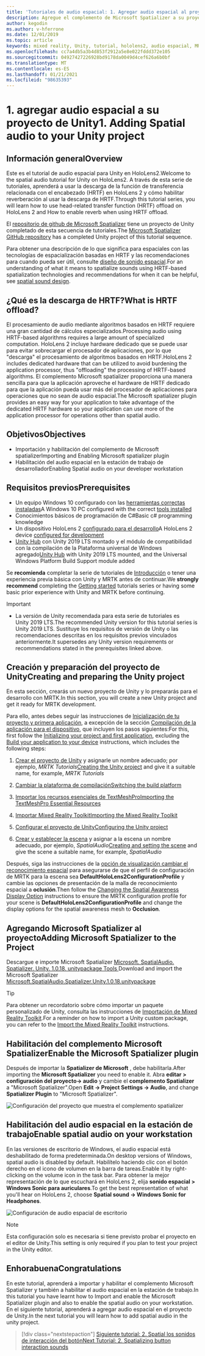 ```yaml
---
title: 'Tutoriales de audio espacial: 1. Agregar audio espacial al proyecto'
description: Agregue el complemento de Microsoft Spatializer a su proyecto de Unity para acceder a la descarga de hardware de HoloLens 2 HRTF.
author: kegodin
ms.author: v-hferrone
ms.date: 12/01/2019
ms.topic: article
keywords: mixed reality, Unity, tutorial, hololens2, audio espacial, MRTK, kit de herramientas de realidad mixta, UWP, Windows 10, HRTF, función de transferencia relacionada con el encabezado, reverberación, Microsoft Spatializer
ms.openlocfilehash: cc7a4db5a3b4d853f2912a5e8e022fddd372e105
ms.sourcegitcommit: 04927427226928bd9178da0049d4cef626a6b0bf
ms.translationtype: MT
ms.contentlocale: es-ES
ms.lasthandoff: 01/21/2021
ms.locfileid: "98635393"
---
```

# <a name="1-adding-spatial-audio-to-your-unity-project"></a><span data-ttu-id="fa9c2-105">1. agregar audio espacial a su proyecto de Unity</span><span class="sxs-lookup"><span data-stu-id="fa9c2-105">1. Adding Spatial audio to your Unity project</span></span>

## <a name="overview"></a><span data-ttu-id="fa9c2-106">Información general</span><span class="sxs-lookup"><span data-stu-id="fa9c2-106">Overview</span></span>

<span data-ttu-id="fa9c2-107">Este es el tutorial de audio espacial para Unity en HoloLens2.</span><span class="sxs-lookup"><span data-stu-id="fa9c2-107">Welcome to the spatial audio tutorial for Unity on HoloLens2.</span></span> <span data-ttu-id="fa9c2-108">A través de esta serie de tutoriales, aprenderá a usar la descarga de la función de transferencia relacionada con el encabezado (HRTF) en HoloLens 2 y cómo habilitar reverberación al usar la descarga de HRTF.</span><span class="sxs-lookup"><span data-stu-id="fa9c2-108">Through this tutorial series, you will learn how to use head-related transfer function (HRTF) offload on HoloLens 2 and How to enable reverb when using HRTF offload.</span></span>

<span data-ttu-id="fa9c2-109">El [repositorio de github de Microsoft Spatializer](https://github.com/microsoft/spatialaudio-unity) tiene un proyecto de Unity completado de esta secuencia de tutoriales.</span><span class="sxs-lookup"><span data-stu-id="fa9c2-109">The [Microsoft Spatializer GitHub repository](https://github.com/microsoft/spatialaudio-unity) has a completed Unity project of this tutorial sequence.</span></span>

<span data-ttu-id="fa9c2-110">Para obtener una descripción de lo que significa para espaciales con las tecnologías de espacialización basadas en HRTF y las recomendaciones para cuando pueda ser útil, consulte [diseño de sonido espacial](/windows/mixed-reality/spatial-sound-design).</span><span class="sxs-lookup"><span data-stu-id="fa9c2-110">For an understanding of what it means to spatialize sounds using HRTF-based spatialization technologies and recommendations for when it can be helpful, see [spatial sound design](/windows/mixed-reality/spatial-sound-design).</span></span>

## <a name="what-is-hrtf-offload"></a><span data-ttu-id="fa9c2-111">¿Qué es la descarga de HRTF?</span><span class="sxs-lookup"><span data-stu-id="fa9c2-111">What is HRTF offload?</span></span>

<span data-ttu-id="fa9c2-112">El procesamiento de audio mediante algoritmos basados en HRTF requiere una gran cantidad de cálculos especializados.</span><span class="sxs-lookup"><span data-stu-id="fa9c2-112">Processing audio using HRTF-based algorithms requires a large amount of specialized computation.</span></span> <span data-ttu-id="fa9c2-113">HoloLens 2 incluye hardware dedicado que se puede usar para evitar sobrecargar el procesador de aplicaciones, por lo que "descarga" el procesamiento de algoritmos basados en HRTF.</span><span class="sxs-lookup"><span data-stu-id="fa9c2-113">HoloLens 2 includes dedicated hardware that can be utilized to avoid burdening the application processor, thus "offloading" the processing of HRTF-based algorithms.</span></span>  <span data-ttu-id="fa9c2-114">El complemento Microsoft spatializer proporciona una manera sencilla para que la aplicación aproveche el hardware de HRTF dedicado para que la aplicación pueda usar más del procesador de aplicaciones para operaciones que no sean de audio espacial.</span><span class="sxs-lookup"><span data-stu-id="fa9c2-114">The Microsoft spatializer plugin provides an easy way for your application to take advantage of the dedicated HRTF hardware so your application can use more of the application processor for operations other than spatial audio.</span></span>

## <a name="objectives"></a><span data-ttu-id="fa9c2-115">Objetivos</span><span class="sxs-lookup"><span data-stu-id="fa9c2-115">Objectives</span></span>

* <span data-ttu-id="fa9c2-116">Importación y habilitación del complemento de Microsoft spatializer</span><span class="sxs-lookup"><span data-stu-id="fa9c2-116">Importing and Enabling Microsoft spatializer plugin</span></span>
* <span data-ttu-id="fa9c2-117">Habilitación del audio espacial en la estación de trabajo de desarrollador</span><span class="sxs-lookup"><span data-stu-id="fa9c2-117">Enabling Spatial audio on your developer workstation</span></span>

## <a name="prerequisites"></a><span data-ttu-id="fa9c2-118">Requisitos previos</span><span class="sxs-lookup"><span data-stu-id="fa9c2-118">Prerequisites</span></span>

* <span data-ttu-id="fa9c2-119">Un equipo Windows 10 configurado con las [herramientas correctas instaladas](../../install-the-tools.md)</span><span class="sxs-lookup"><span data-stu-id="fa9c2-119">A Windows 10 PC configured with the correct [tools installed](../../install-the-tools.md)</span></span>
* <span data-ttu-id="fa9c2-120">Conocimientos básicos de programación de C#</span><span class="sxs-lookup"><span data-stu-id="fa9c2-120">Basic c# programming knowledge</span></span>
* <span data-ttu-id="fa9c2-121">Un dispositivo HoloLens 2 [configurado para el desarrollo](../../platform-capabilities-and-apis/using-visual-studio.md#enabling-developer-mode)</span><span class="sxs-lookup"><span data-stu-id="fa9c2-121">A HoloLens 2 device [configured for development](../../platform-capabilities-and-apis/using-visual-studio.md#enabling-developer-mode)</span></span>
* <span data-ttu-id="fa9c2-122"><a href="https://docs.unity3d.com/Manual/GettingStartedInstallingHub.html" target="_blank">Unity Hub</a> con Unity 2019 LTS montado y el módulo de compatibilidad con la compilación de la Plataforma universal de Windows agregado</span><span class="sxs-lookup"><span data-stu-id="fa9c2-122"><a href="https://docs.unity3d.com/Manual/GettingStartedInstallingHub.html" target="_blank">Unity Hub</a> with Unity 2019 LTS mounted, and the Universal Windows Platform Build Support module added</span></span>

<span data-ttu-id="fa9c2-123">Se **recomienda** completar la serie de tutoriales de [Introducción](mr-learning-base-01.md) o tener una experiencia previa básica con Unity y MRTK antes de continuar.</span><span class="sxs-lookup"><span data-stu-id="fa9c2-123">We **strongly recommend** completing the [Getting started](mr-learning-base-01.md) tutorials series or having some basic prior experience with Unity and MRTK before continuing.</span></span>

> [!IMPORTANT]
>
> * <span data-ttu-id="fa9c2-124">La versión de Unity recomendada para esta serie de tutoriales es Unity 2019 LTS.</span><span class="sxs-lookup"><span data-stu-id="fa9c2-124">The recommended Unity version for this tutorial series is Unity 2019 LTS.</span></span> <span data-ttu-id="fa9c2-125">Sustituye los requisitos de versión de Unity o las recomendaciones descritas en los requisitos previos vinculados anteriormente.</span><span class="sxs-lookup"><span data-stu-id="fa9c2-125">It supersedes any Unity version requirements or recommendations stated in the prerequisites linked above.</span></span>

## <a name="creating-and-preparing-the-unity-project"></a><span data-ttu-id="fa9c2-126">Creación y preparación del proyecto de Unity</span><span class="sxs-lookup"><span data-stu-id="fa9c2-126">Creating and preparing the Unity project</span></span>

<span data-ttu-id="fa9c2-127">En esta sección, crearás un nuevo proyecto de Unity y lo prepararás para el desarrollo con MRTK.</span><span class="sxs-lookup"><span data-stu-id="fa9c2-127">In this section, you will create a new Unity project and get it ready for MRTK development.</span></span>

<span data-ttu-id="fa9c2-128">Para ello, antes debes seguir las instrucciones de [Inicialización de tu proyecto y primera aplicación](mr-learning-base-02.md), a excepción de la sección [Compilación de la aplicación para el dispositivo](mr-learning-base-02.md#building-your-application-to-your-hololens-2), que incluyen los pasos siguientes:</span><span class="sxs-lookup"><span data-stu-id="fa9c2-128">For this, first follow the [Initializing your project and first application](mr-learning-base-02.md), excluding the [Build your application to your device](mr-learning-base-02.md#building-your-application-to-your-hololens-2) instructions, which includes the following steps:</span></span>

1. <span data-ttu-id="fa9c2-129">[Crear el proyecto de Unity](mr-learning-base-02.md#creating-the-unity-project) y asignarle un nombre adecuado; por ejemplo, *MRTK Tutorials*</span><span class="sxs-lookup"><span data-stu-id="fa9c2-129">[Creating the Unity project](mr-learning-base-02.md#creating-the-unity-project) and give it a suitable name, for example, *MRTK Tutorials*</span></span>

1. [<span data-ttu-id="fa9c2-130">Cambiar la plataforma de compilación</span><span class="sxs-lookup"><span data-stu-id="fa9c2-130">Switching the build platform</span></span>](mr-learning-base-02.md#configuring-the-unity-project)

1. [<span data-ttu-id="fa9c2-131">Importar los recursos esenciales de TextMeshPro</span><span class="sxs-lookup"><span data-stu-id="fa9c2-131">Importing the TextMeshPro Essential Resources</span></span>](mr-learning-base-02.md#importing-the-textmeshpro-essential-resources)

1. [<span data-ttu-id="fa9c2-132">Importar Mixed Reality Toolkit</span><span class="sxs-lookup"><span data-stu-id="fa9c2-132">Importing the Mixed Reality Toolkit</span></span>](mr-learning-base-02.md#importing-the-mixed-reality-toolkit)

1. [<span data-ttu-id="fa9c2-133">Configurar el proyecto de Unity</span><span class="sxs-lookup"><span data-stu-id="fa9c2-133">Configuring the Unity project</span></span>](mr-learning-base-02.md#configuring-the-unity-project)

1. <span data-ttu-id="fa9c2-134">[Crear y establecer la escena](mr-learning-base-02.md#creating-and-configuring-the-scene) y asignar a la escena un nombre adecuado, por ejemplo, *SpatialAudio*</span><span class="sxs-lookup"><span data-stu-id="fa9c2-134">[Creating and setting the scene](mr-learning-base-02.md#creating-and-configuring-the-scene) and give the scene a suitable name, for example, *SpatialAudio*</span></span>

<span data-ttu-id="fa9c2-135">Después, siga las instrucciones de la [opción de visualización cambiar el reconocimiento espacial](mr-learning-base-03.md#changing-the-spatial-awareness-display-option) para asegurarse de que el perfil de configuración de MRTK para la escena sea **DefaultHoloLens2ConfigurationProfile** y cambie las opciones de presentación de la malla de reconocimiento espacial a **oclusión**.</span><span class="sxs-lookup"><span data-stu-id="fa9c2-135">Then follow the [Changing the Spatial Awareness Display Option](mr-learning-base-03.md#changing-the-spatial-awareness-display-option) instructions to ensure the MRTK configuration profile for your scene is **DefaultHoloLens2ConfigurationProfile** and change the display options for the spatial awareness mesh to **Occlusion**.</span></span>

## <a name="adding-microsoft-spatializer-to-the-project"></a><span data-ttu-id="fa9c2-136">Agregando Microsoft Spatializer al proyecto</span><span class="sxs-lookup"><span data-stu-id="fa9c2-136">Adding Microsoft Spatializer to the Project</span></span>

<span data-ttu-id="fa9c2-137">Descargue e importe Microsoft Spatializer  <a href="https://github.com/microsoft/spatialaudio-unity/releases/download/v1.0.18/Microsoft.SpatialAudio.Spatializer.Unity.1.0.18.unitypackage" target="_blank">Microsoft. SpatialAudio. Spatializer. Unity. 1.0.18. unitypackage Tools </a></span><span class="sxs-lookup"><span data-stu-id="fa9c2-137">Download and import the Microsoft Spatializer  <a href="https://github.com/microsoft/spatialaudio-unity/releases/download/v1.0.18/Microsoft.SpatialAudio.Spatializer.Unity.1.0.18.unitypackage" target="_blank">Microsoft.SpatialAudio.Spatializer.Unity.1.0.18.unitypackage </a></span></span>

>[!TIP]
> <span data-ttu-id="fa9c2-138">Para obtener un recordatorio sobre cómo importar un paquete personalizado de Unity, consulta las instrucciones de [Importación de Mixed Reality Toolkit](../../../mrlearning-base-ch1.md#import-the-mixed-reality-toolkit).</span><span class="sxs-lookup"><span data-stu-id="fa9c2-138">For a reminder on how to import a Unity custom package, you can refer to the [Import the Mixed Reality Toolkit](../../../mrlearning-base-ch1.md#import-the-mixed-reality-toolkit) instructions.</span></span>

## <a name="enable-the-microsoft-spatializer-plugin"></a><span data-ttu-id="fa9c2-139">Habilitación del complemento Microsoft Spatializer</span><span class="sxs-lookup"><span data-stu-id="fa9c2-139">Enable the Microsoft Spatializer plugin</span></span>

<span data-ttu-id="fa9c2-140">Después de importar la **Spatializer de Microsoft** , debe habilitarla.</span><span class="sxs-lookup"><span data-stu-id="fa9c2-140">After importing the **Microsoft Spatializer** you need to enable it.</span></span> <span data-ttu-id="fa9c2-141">Abra **editar > configuración del proyecto-> audio** y cambie el **complemento Spatializer** a "Microsoft Spatializer".</span><span class="sxs-lookup"><span data-stu-id="fa9c2-141">Open **Edit -> Project Settings -> Audio**, and change **Spatializer Plugin** to "Microsoft Spatializer".</span></span>

![Configuración del proyecto que muestra el complemento spatializer](images/spatial-audio/spatial-audio-01-section3-step1-1.png)

## <a name="enable-spatial-audio-on-your-workstation"></a><span data-ttu-id="fa9c2-143">Habilitación del audio espacial en la estación de trabajo</span><span class="sxs-lookup"><span data-stu-id="fa9c2-143">Enable spatial audio on your workstation</span></span>

<span data-ttu-id="fa9c2-144">En las versiones de escritorio de Windows, el audio espacial está deshabilitado de forma predeterminada.</span><span class="sxs-lookup"><span data-stu-id="fa9c2-144">On desktop versions of Windows, spatial audio is disabled by default.</span></span> <span data-ttu-id="fa9c2-145">Habilítelo haciendo clic con el botón derecho en el icono de volumen en la barra de tareas.</span><span class="sxs-lookup"><span data-stu-id="fa9c2-145">Enable it by right-clicking on the volume icon in the task bar.</span></span> <span data-ttu-id="fa9c2-146">Para obtener la mejor representación de lo que escuchará en HoloLens 2, elija **sonido espacial > Windows Sonic para auriculares**.</span><span class="sxs-lookup"><span data-stu-id="fa9c2-146">To get the best representation of what you'll hear on HoloLens 2, choose **Spatial sound -> Windows Sonic for Headphones**.</span></span>

![Configuración de audio espacial de escritorio](images/spatial-audio/spatial-audio-01-section4-step1-1.png)

> [!NOTE]
> <span data-ttu-id="fa9c2-148">Esta configuración solo es necesaria si tiene previsto probar el proyecto en el editor de Unity.</span><span class="sxs-lookup"><span data-stu-id="fa9c2-148">This setting is only required if you plan to test your project in the Unity editor.</span></span>

## <a name="congratulations"></a><span data-ttu-id="fa9c2-149">Enhorabuena</span><span class="sxs-lookup"><span data-stu-id="fa9c2-149">Congratulations</span></span>

<span data-ttu-id="fa9c2-150">En este tutorial, aprenderá a importar y habilitar el complemento Microsoft Spatializer y también a habilitar el audio espacial en la estación de trabajo.</span><span class="sxs-lookup"><span data-stu-id="fa9c2-150">In this tutorial you have learnt how to Import and enable the Microsoft Spatializer plugin and also to enable the spatial audio on your workstation.</span></span>
<span data-ttu-id="fa9c2-151">En el siguiente tutorial, aprenderá a agregar audio espacial en el proyecto de Unity.</span><span class="sxs-lookup"><span data-stu-id="fa9c2-151">In the next tutorial you will learn how to add spatial audio in the unity project.</span></span>

> [!div class="nextstepaction"]
> [<span data-ttu-id="fa9c2-152">Siguiente tutorial: 2. Spatial los sonidos de interacción del botón</span><span class="sxs-lookup"><span data-stu-id="fa9c2-152">Next Tutorial: 2. Spatializing button interaction sounds</span></span>](unity-spatial-audio-ch2.md)
